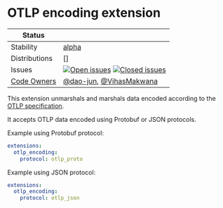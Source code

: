 # OTLP encoding extension

<!-- status autogenerated section -->
| Status        |           |
| ------------- |-----------|
| Stability     | [alpha]  |
| Distributions | [] |
| Issues        | [![Open issues](https://img.shields.io/github/issues-search/open-telemetry/opentelemetry-collector-contrib?query=is%3Aissue%20is%3Aopen%20label%3Aextension%2Fotlpencoding%20&label=open&color=orange&logo=opentelemetry)](https://github.com/open-telemetry/opentelemetry-collector-contrib/issues?q=is%3Aopen+is%3Aissue+label%3Aextension%2Fotlpencoding) [![Closed issues](https://img.shields.io/github/issues-search/open-telemetry/opentelemetry-collector-contrib?query=is%3Aissue%20is%3Aclosed%20label%3Aextension%2Fotlpencoding%20&label=closed&color=blue&logo=opentelemetry)](https://github.com/open-telemetry/opentelemetry-collector-contrib/issues?q=is%3Aclosed+is%3Aissue+label%3Aextension%2Fotlpencoding) |
| [Code Owners](https://github.com/open-telemetry/opentelemetry-collector-contrib/blob/main/CONTRIBUTING.md#becoming-a-code-owner)    | [@dao-jun](https://www.github.com/dao-jun), [@VihasMakwana](https://www.github.com/VihasMakwana) |

[alpha]: https://github.com/open-telemetry/opentelemetry-collector#alpha
<!-- end autogenerated section -->

This extension unmarshals and marshals data encoded according to the [OTLP specification](https://opentelemetry.io/docs/specs/otlp/).

It accepts OTLP data encoded using Protobuf or JSON protocols.

Example using Protobuf protocol:
```yaml
extensions:
  otlp_encoding:
    protocol: otlp_proto
```

Example using JSON protocol:
```yaml
extensions:
  otlp_encoding:
    protocol: otlp_json
```
